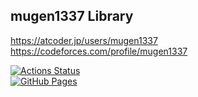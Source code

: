## mugen1337 Library  
https://atcoder.jp/users/mugen1337  
https://codeforces.com/profile/mugen1337  

[![Actions Status](https://github.com/mugen1337/procon/workflows/verify/badge.svg)](https://github.com/mugen1337/procon/actions)  
[![GitHub Pages](https://img.shields.io/static/v1?label=GitHub+Pages&message=+&color=brightgreen&logo=github)](https://mugen1337.github.io/procon/)  
